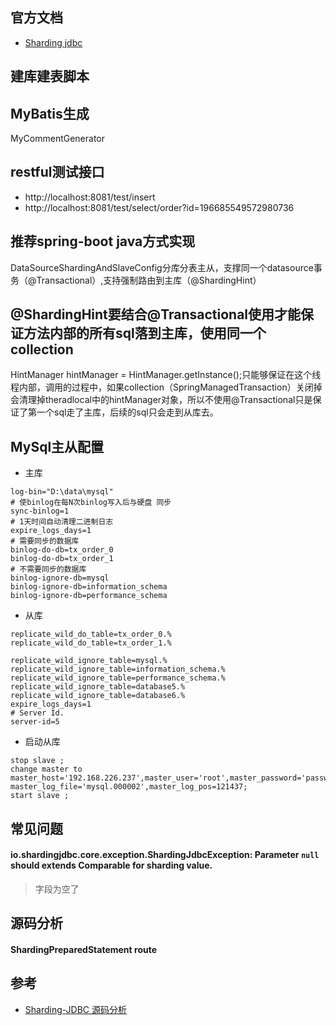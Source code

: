 ## 官方文档
* [Sharding jdbc](http://shardingjdbc.io/docs_cn/01-start/code-demo/)

## 建库建表脚本


## MyBatis生成
MyCommentGenerator

## restful测试接口
* http://localhost:8081/test/insert
* http://localhost:8081/test/select/order?id=196685549572980736


## 推荐spring-boot java方式实现
 DataSourceShardingAndSlaveConfig分库分表主从，支撑同一个datasource事务（@Transactional）,支持强制路由到主库（@ShardingHint）
 
 
## @ShardingHint要结合@Transactional使用才能保证方法内部的所有sql落到主库，使用同一个collection

  HintManager hintManager = HintManager.getInstance();只能够保证在这个线程内部，调用的过程中，如果collection（SpringManagedTransaction）关闭掉会清理掉theradlocal中的hintManager对象，所以不使用@Transactional只是保证了第一个sql走了主库，后续的sql只会走到从库去。



## MySql主从配置
* 主库
````$xslt
log-bin="D:\data\mysql"
# 使binlog在每N次binlog写入后与硬盘 同步
sync-binlog=1
# 1天时间自动清理二进制日志
expire_logs_days=1
# 需要同步的数据库 
binlog-do-db=tx_order_0
binlog-do-db=tx_order_1
# 不需要同步的数据库
binlog-ignore-db=mysql   
binlog-ignore-db=information_schema 
binlog-ignore-db=performance_schema
````
* 从库
````$xslt
replicate_wild_do_table=tx_order_0.%
replicate_wild_do_table=tx_order_1.%

replicate_wild_ignore_table=mysql.%
replicate_wild_ignore_table=information_schema.%
replicate_wild_ignore_table=performance_schema.%
replicate_wild_ignore_table=database5.%
replicate_wild_ignore_table=database6.%
expire_logs_days=1
# Server Id.
server-id=5
````
* 启动从库
````$xslt
stop slave ;
change master to master_host='192.168.226.237',master_user='root',master_password='password', master_log_file='mysql.000002',master_log_pos=121437;
start slave ;
````


## 常见问题
#### io.shardingjdbc.core.exception.ShardingJdbcException: Parameter `null` should extends Comparable for sharding value.
> 字段为空了



## 源码分析
#### ShardingPreparedStatement route



## 参考
* [Sharding-JDBC 源码分析](https://www.iocoder.cn/categories/Sharding-JDBC/)